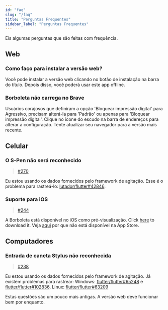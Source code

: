 ```yaml
---
id: "faq"
slug: "/faq"
title: "Perguntas Frequentes"
sidebar_label: "Perguntas Frequentes"
---
```


Eis algumas perguntas que são feitas com frequência.

## Web

### Como faço para instalar a versão web?

Você pode instalar a versão web clicando no botão de instalação na barra do título. Depois disso, você poderá usar este app offline.

### Borboleta não carrega no Brave

Usuários corajosos que definiram a opção 'Bloquear impressão digital' para Agressivo, precisam alterá-la para 'Padrão' ou apenas para 'Bloquear impressão digital'. Clique no ícone do escudo na barra de endereços para alterar a configuração. Tente atualizar seu navegador para a versão mais recente.

## Celular

### O S-Pen não será reconhecido

> [#270](https://github.com/LinwoodDev/Butterfly/issues/270)

Eu estou usando os dados fornecidos pelo framework de agitação. Esse é o problema para rastreá-lo: [lutador/flutter#42846](https://github.com/flutter/flutter/issues/42846).

### Suporte para iOS

> [#244](https://github.com/LinwoodDev/Butterfly/issues/244)

A Borboleta está disponível no iOS como pré-visualização. Click [here](https://butterfly.linwood.dev/downloads/ios) to download it. Veja [aqui](https://github.com/LinwoodDev/Butterfly/issues/244#issuecomment-1935460878) por que não está disponível na App Store.

## Computadores

### Entrada de caneta Stylus não reconhecida

> [#238](https://github.com/LinwoodDev/Butterfly/issues/238)

Eu estou usando os dados fornecidos pelo framework de agitação. Já existem problemas para rastrear: Windows: [flutter/flutter#65248](https://github.com/flutter/flutter/issues/65248) e [flutter/flutter#102836](https://github.com/flutter/flutter/issues/102836). Linux: [flutter/flutter#63209](https://github.com/flutter/flutter/issues/63209)

Estas questões são um pouco mais antigas. A versão web deve funcionar bem por enquanto.
